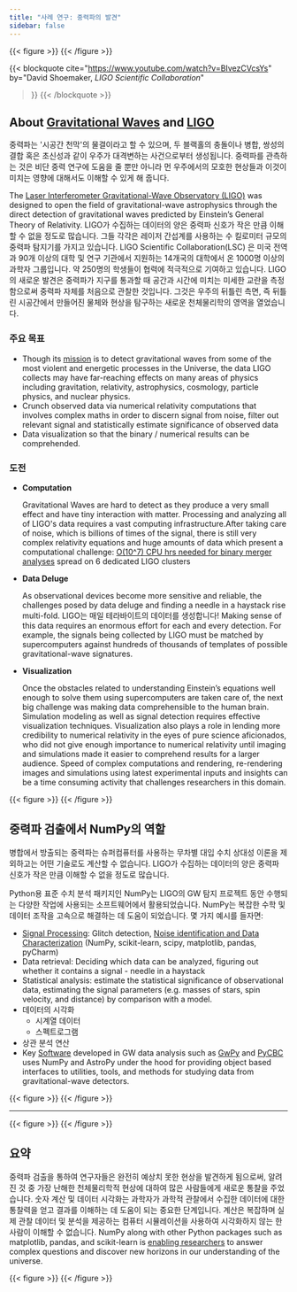```yaml
---
title: "사례 연구: 중력파의 발견"
sidebar: false
---
```


{{< figure >}}
{{< /figure >}}

{{< blockquote
  cite="https://www.youtube.com/watch?v=BIvezCVcsYs"
  by="David Shoemaker, _LIGO Scientific Collaboration_"
>}}
{{< /blockquote >}}

## About [Gravitational Waves](https://www.nationalgeographic.com/news/2017/10/what-are-gravitational-waves-ligo-astronomy-science/) and [LIGO](https://www.ligo.caltech.edu)

중력파는 '시공간 천막'의 물결이라고 할 수 있으며, 두 블랙홀의 충돌이나 병합, 쌍성의 결합 혹은 초신성과 같이 우주가 대격변하는 사건으로부터 생성됩니다. 중력파를 관측하는 것은 비단 중력 연구에 도움을 줄 뿐만 아니라 먼 우주에서의 모호한 현상들과 이것이 미치는 영향에 대해서도 이해할 수 있게 해 줍니다.

The [Laser Interferometer Gravitational-Wave Observatory (LIGO)](https://www.ligo.caltech.edu)
was designed to open the field of gravitational-wave astrophysics through the
direct detection of gravitational waves predicted by Einstein’s General Theory
of Relativity. LIGO가 수집하는 데이터의 양은 중력파 신호가 작은 만큼 이해할 수 없을 정도로 많습니다. 그들 각각은 레이저 간섭계를 사용하는 수 킬로미터 규모의 중력파 탐지기를 가지고 있습니다.  LIGO Scientific Collaboration(LSC) 은 미국 전역과 90개 이상의 대학 및 연구 기관에서 지원하는 14개국의 대학에서 온 1000명 이상의 과학자 그룹입니다. 약 250명의 학생들이 협력에 적극적으로 기여하고 있습니다. LIGO의 새로운 발견은 중력파가 지구를 통과할 때 공간과 시간에 미치는 미세한 교란을 측정함으로써 중력파 자체를 처음으로 관찰한 것입니다.  그것은 우주의 뒤틀린 측면, 즉 뒤틀린 시공간에서 만들어진 물체와 현상을 탐구하는 새로운 천체물리학의 영역을 열었습니다.

### 주요 목표

- Though its [mission](https://www.ligo.caltech.edu/page/what-is-ligo) is to
  detect gravitational waves from some of the most violent and energetic
  processes in the Universe, the data LIGO collects may have far-reaching
  effects on many areas of physics including gravitation, relativity,
  astrophysics, cosmology, particle physics, and nuclear physics.
- Crunch observed data via numerical relativity computations that involves
  complex maths in order to discern signal from noise, filter out relevant
  signal and statistically estimate significance of observed data
- Data visualization so that the binary / numerical results can be
  comprehended.

### 도전

- **Computation**

  Gravitational Waves are hard to detect as they produce a very small effect
  and have tiny interaction with matter. Processing and analyzing all of
  LIGO's data requires a vast computing infrastructure.After taking care of
  noise, which is billions of times of the signal, there is still very
  complex relativity equations and huge amounts of data which present a
  computational challenge:
  [O(10^7) CPU hrs needed for binary merger analyses](https://youtu.be/7mcHknWWzNI)
  spread on 6 dedicated LIGO clusters

- **Data Deluge**

  As observational devices become more sensitive and reliable, the challenges
  posed by data deluge and finding a needle in a haystack rise multi-fold.
  LIGO는 매일 테라바이트의 데이터를 생성합니다! Making sense of this data
  requires an enormous effort for each and every detection. For example, the
  signals being collected by LIGO must be matched by supercomputers against
  hundreds of thousands of templates of possible gravitational-wave signatures.

- **Visualization**

  Once the obstacles related to understanding Einstein’s equations well
  enough to solve them using supercomputers are taken care of, the next big
  challenge was making data comprehensible to the human brain. Simulation
  modeling as well as  signal detection requires effective visualization
  techniques.  Visualization also plays a role in lending more credibility
  to numerical relativity in the eyes of pure science aficionados, who did
  not give enough importance to numerical relativity until imaging and
  simulations made it easier to comprehend results for a larger audience.
  Speed of complex computations and rendering, re-rendering images and
  simulations using latest experimental inputs and insights can be a time
  consuming activity that challenges researchers in this domain.

{{< figure >}}
{{< /figure >}}

## 중력파 검출에서 NumPy의 역할

병합에서 방출되는 중력파는 슈퍼컴퓨터를 사용하는 무차별 대입 수치 상대성 이론을 제외하고는 어떤 기술로도 계산할 수 없습니다.
LIGO가 수집하는 데이터의 양은 중력파 신호가 작은 만큼 이해할 수 없을 정도로 많습니다.

Python용 표준 수치 분석 패키지인 NumPy는 LIGO의 GW 탐지 프로젝트 동안 수행되는 다양한 작업에 사용되는 소프트웨어에서 활용되었습니다. NumPy는 복잡한 수학 및 데이터 조작을 고속으로 해결하는 데 도움이 되었습니다.  몇 가지 예시를 들자면:

- [Signal Processing](https://www.uv.es/virgogroup/Denoising_ROF.html): Glitch
  detection,  [Noise identification and Data Characterization](https://ep2016.europython.eu/media/conference/slides/pyhton-in-gravitational-waves-research-communities.pdf)
  (NumPy, scikit-learn, scipy, matplotlib, pandas, pyCharm)
- Data retrieval: Deciding which data can be analyzed, figuring out whether it
  contains a signal - needle in a haystack
- Statistical analysis: estimate the statistical significance of observational
  data, estimating the signal parameters (e.g. masses of stars, spin velocity,
  and distance) by comparison with a model.
- 데이터의 시각화
  - 시계열 데이터
  - 스펙트로그램
- 상관 분석 연산
- Key [Software](https://github.com/lscsoft) developed in GW data analysis
  such as [GwPy](https://gwpy.github.io/docs/stable/overview.html) and
  [PyCBC](https://pycbc.org) uses NumPy and AstroPy under the hood for
  providing object based interfaces to utilities, tools, and methods for
  studying data from gravitational-wave detectors.

{{< figure >}}
{{< /figure >}}

----

{{< figure >}}
{{< /figure >}}

## 요약

중력파 검출을 통하여 연구자들은 완전히 예상치 못한 현상을 발견하게 됨으로써, 알려진 것 중 가장 난해한 천체물리학적 현상에 대하여 많은 사람들에게 새로운 통찰을 주었습니다. 숫자 계산 및 데이터 시각화는 과학자가 과학적 관찰에서 수집한 데이터에 대한 통찰력을 얻고 결과를 이해하는 데 도움이 되는 중요한 단계입니다. 계산은 복잡하며 실제 관찰 데이터 및 분석을 제공하는 컴퓨터 시뮬레이션을 사용하여 시각화하지 않는 한 사람이 이해할 수 없습니다.  NumPy
along with other Python packages such as matplotlib, pandas, and scikit-learn
is [enabling researchers](https://www.gw-openscience.org/events/GW150914/) to
answer complex questions and discover new horizons in our understanding of the
universe.

{{< figure >}}
{{< /figure >}}

